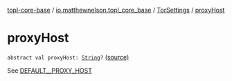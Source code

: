 [topl-core-base](../../index.md) / [io.matthewnelson.topl_core_base](../index.md) / [TorSettings](index.md) / [proxyHost](./proxy-host.md)

# proxyHost

`abstract val proxyHost: `[`String`](https://kotlinlang.org/api/latest/jvm/stdlib/kotlin/-string/index.html)`?` [(source)](https://github.com/05nelsonm/TorOnionProxyLibrary-Android/blob/master/topl-core-base/src/main/java/io/matthewnelson/topl_core_base/TorSettings.kt#L204)

See [DEFAULT__PROXY_HOST](-d-e-f-a-u-l-t__-p-r-o-x-y_-h-o-s-t.md)

